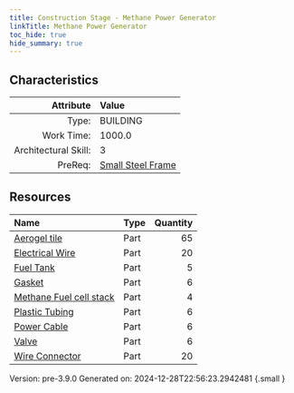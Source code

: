 ```yaml
---
title: Construction Stage - Methane Power Generator
linkTitle: Methane Power Generator
toc_hide: true
hide_summary: true
---
```


## Characteristics

| Attribute      | Value |
|--------:|:------|
|Type:|BUILDING|
|Work Time:|1000.0|
|Architectural Skill:|3|
|PreReq:|[Small Steel Frame](/docs/definitions/construction/small-steel-frame)|

## Resources

| Name | Type | Quantity |
|:-----|:-----|-----:|
|[Aerogel tile](/docs/definitions/part/aerogel-tile)|Part|65|
|[Electrical Wire](/docs/definitions/part/electrical-wire)|Part|20|
|[Fuel Tank](/docs/definitions/part/fuel-tank)|Part|5|
|[Gasket](/docs/definitions/part/gasket)|Part|6|
|[Methane Fuel cell stack](/docs/definitions/part/methane-fuel-cell-stack)|Part|4|
|[Plastic Tubing](/docs/definitions/part/plastic-tubing)|Part|6|
|[Power Cable](/docs/definitions/part/power-cable)|Part|6|
|[Valve](/docs/definitions/part/valve)|Part|6|
|[Wire Connector](/docs/definitions/part/wire-connector)|Part|20|



Version: pre-3.9.0 Generated on: 2024-12-28T22:56:23.2942481
{.small }
